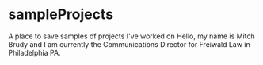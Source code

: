 # sampleProjects
A place to save samples of projects I've worked on
Hello, my name is Mitch Brudy and I am currently the Communications Director for Freiwald Law in Philadelphia PA. 
